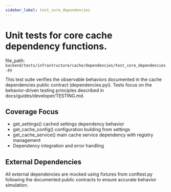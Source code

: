 ```yaml
---
sidebar_label: test_core_dependencies
---
```


# Unit tests for core cache dependency functions.

  file_path: `backend/tests/infrastructure/cache/dependencies/test_core_dependencies.py`

This test suite verifies the observable behaviors documented in the
cache dependencies public contract (dependencies.pyi). Tests focus on the
behavior-driven testing principles described in docs/guides/developer/TESTING.md.

## Coverage Focus

- get_settings() cached settings dependency behavior
- get_cache_config() configuration building from settings
- get_cache_service() main cache service dependency with registry management
- Dependency integration and error handling

## External Dependencies

All external dependencies are mocked using fixtures from conftest.py following
the documented public contracts to ensure accurate behavior simulation.
